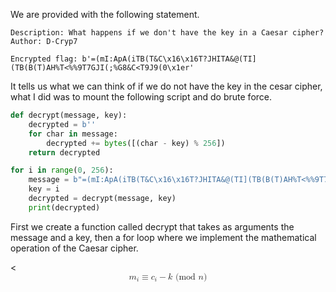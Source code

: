 
We are provided with the following statement.

```
Description: What happens if we don't have the key in a Caesar cipher?
Author: D-Cryp7

Encrypted flag: b'=(mI:ApA(iTB(T&C\x16\x16T?JHITA&@(TI](TB(B(T)AH%T<%%9T7GJI(;%G8&C<T9J9(0\x1er'
```

It tells us what we can think of if we do not have the key in the cesar cipher, what I did was to mount the following script and do brute force.

``` python
def decrypt(message, key):
    decrypted = b''
    for char in message:
        decrypted += bytes([(char - key) % 256])
    return decrypted

for i in range(0, 256):
    message = b"=(mI:ApA(iTB(T&C\x16\x16T?JHITA&@(TI](TB(B(T)AH%T<%%9T7GJI(;%G8&C<T9J9(0\x1er"
    key = i
    decrypted = decrypt(message, key)
    print(decrypted)
```

First we create a function called decrypt that takes as arguments the message and a key, then a for loop where we implement the mathematical operation of the Caesar cipher.

<<math xmlns="http://www.w3.org/1998/Math/MathML" display="block">
  <msub>
    <mi>m</mi>
    <mi>i</mi>
  </msub>
  <mo>&#x2261;</mo>
  <msub>
    <mi>c</mi>
    <mi>i</mi>
  </msub>
  <mo>&#x2212;</mo>
  <mi>k</mi>
  <mtext>&#xA0;(mod&#xA0;</mtext>
  <mi>n</mi>
  <mtext>)</mtext>
</math>
